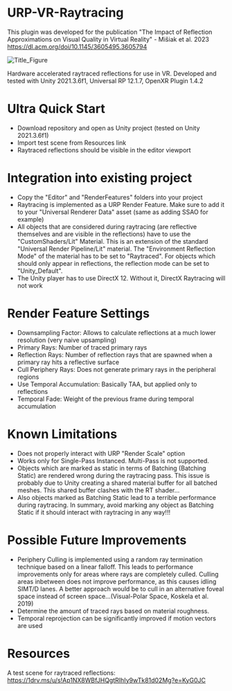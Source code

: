 # URP-VR-Raytracing
This plugin was developed for the publication "The Impact of Reflection Approximations on Visual Quality in Virtual Reality" - Mišiak et al. 2023
https://dl.acm.org/doi/10.1145/3605495.3605794

![Title_Figure](https://github.com/MartinMisiak/URP-VR-Raytracing/assets/40168931/c168f74d-1328-4771-8ffc-1d39e4d80853)



Hardware accelerated raytraced reflections for use in VR. Developed and tested with Unity 2021.3.6f1, Universal RP 12.1.7, OpenXR Plugin 1.4.2

# Ultra Quick Start
- Download repository and open as Unity project (tested on Unity 2021.3.6f1)
- Import test scene from Resources link
- Raytraced reflections should be visible in the editor viewport

# Integration into existing project
- Copy the "Editor" and "RenderFeatures" folders into your project
- Raytracing is implemented as a URP Render Feature. Make sure to add it to your "Universal Renderer Data" asset (same as adding SSAO for example)
- All objects that are considered during raytracing (are reflective themselves and are visible in the reflections) have to use the "CustomShaders/Lit" Material. This is an extension of the standard "Universal Render Pipeline/Lit" material. The "Environment Reflection Mode" of the material has to be set to "Raytraced". For objects which should only appear in reflections, the reflection mode can be set to "Unity_Default".
- The Unity player has to use DirectX 12. Without it, DirectX Raytracing will not work

# Render Feature Settings
- Downsampling Factor: Allows to calculate reflections at a much lower resolution (very naive upsampling)
- Primary Rays: Number of traced primary rays
- Reflection Rays: Number of reflection rays that are spawned when a primary ray hits a reflective surface
- Cull Periphery Rays: Does not generate primary rays in the peripheral regions
- Use Temporal Accumulation: Basically TAA, but applied only to reflections
- Temporal Fade: Weight of the previous frame during temporal accumulation

# Known Limitations
- Does not properly interact with URP "Render Scale" option
- Works only for Single-Pass Instanced. Multi-Pass is not supported.
- Objects which are marked as static in terms of Batching (Batching Static) are rendered wrong during the raytracing pass.
 This issue is probably due to Unity creating a shared material buffer for all batched meshes. This shared buffer clashes with the RT shader...
- Also objects marked as Batching Static lead to a terrible performance during raytracing. In summary, avoid marking any object as Batching Static if it should interact with raytracing in any way!!! 

# Possible Future Improvements
- Periphery Culling is implemented using a random ray termination technique based on a linear falloff. This leads to performance improvements only for areas where rays are completely culled.
Culling areas inbetween does not improve performance, as this causes idling SIMT/D lanes. A better approach would be to cull in an alternative foveal space instead of screen space...(Visual-Polar Space, Koskela et al. 2019)
- Determine the amount of traced rays based on material roughness.
- Temporal reprojection can be significantly improved if motion vectors are used

# Resources
A test scene for raytraced reflections:  
https://1drv.ms/u/s!Ap1NX8WBfJHQgtRIhIy9wTk81d02Mg?e=KyG0JC
